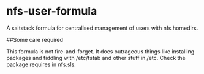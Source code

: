 nfs-user-formula
================

A saltstack formula for centralised management of users with nfs homedirs.

##Some care required

This formula is not fire-and-forget. It does outrageous things like installing packages and fiddling with /etc/fstab and other stuff in /etc. Check the package requires in nfs.sls.
